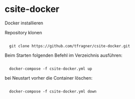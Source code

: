 # csite-docker

Docker installieren

Repository klonen

<code>
  git clone https://github.com/tfragner/csite-docker.git
</code>

Beim Starten folgenden Befehl im Verzeichnis ausführen:

<code>
  docker-compose -f csite-docker.yml up
</code>

bei Neustart vorher die Container löschen:

<code>
  docker-compose -f csite-docker.yml down
</code>
